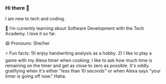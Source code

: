 ### Hi there 👋
I am new to tech and coding.

 🌱 I’m currently learning about Software Development with the Tech Academy. I love it so far.
 
 😄 Pronouns: She/her
 
⚡ Fun facts: 1)I enjoy handwriting analysis as a hobby. 
2) I like to play a game with my Alexa timer when cooking; I like to ask how much time is remaining on the timer and get as close to zero as possible. It's oddly gratifying when it's either "less than 10 seconds" or when Alexa says "your timer is going off now." Haha.

